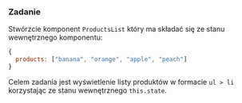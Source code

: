 ### Zadanie 
Stwórzcie komponent `ProductsList` który ma składać się ze stanu wewnętrznego komponentu: 

```js
{
  products: ["banana", "orange", "apple", "peach"]
}
```

Celem zadania jest wyświetlenie listy produktów w formacie `ul > li` korzystając ze stanu wewnętrznego `this.state`.
